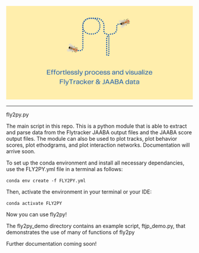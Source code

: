 ![fly2py](logo/fly2py.png)

_____________________________

fly2py.py 

The main script in this repo. This is a python module that is able to extract and parse data from the Flytracker JAABA output files and the JAABA score output files.
The module can also be used to plot tracks, plot behavior scores, plot ethodgrams, and plot interaction networks.
Documentation will arrive soon.

To set up the conda environment and install all necessary dependancies, use the FLY2PY.yml file in a terminal as follows:

```
conda env create -f FLY2PY.yml
```

Then, activate the environment in your terminal or your IDE:

```
conda activate FLY2PY
```

Now you can use fly2py!

The fly2py_demo directory contains an example script, ftjp_demo.py, that demonstrates the use of many of functions of fly2py

Further documentation coming soon!